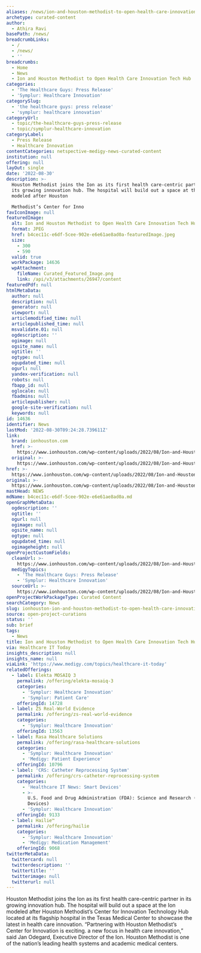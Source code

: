 ```yaml
---
aliases: /news/ion-and-houston-methodist-to-open-health-care-innovation-tech-hub
archetype: curated-content
author:
  - Athira Ravi
basePath: /news/
breadcrumbLinks:
  - /
  - /news/
  - ''
breadcrumbs:
  - Home
  - News
  - Ion and Houston Methodist to Open Health Care Innovation Tech Hub
categories:
  - 'The Healthcare Guys: Press Release'
  - 'Symplur: Healthcare Innovation'
categorySlug:
  - 'the healthcare guys: press release'
  - 'symplur: healthcare innovation'
categoryUrl:
  - topic/the-healthcare-guys-press-release
  - topic/symplur-healthcare-innovation
categoryLabel:
  - Press Release
  - Healthcare Innovation
contentCategories: netspective-medigy-news-curated-content
institution: null
offering: null
layOut: single
date: '2022-08-30'
description: >-
  Houston Methodist joins the Ion as its first health care-centric partner in
  its growing innovation hub. The hospital will build out a space at the Ion
  modeled after Houston

  Methodist’s Center for Inno
favIconImage: null
featuredImage:
  alt: Ion and Houston Methodist to Open Health Care Innovation Tech Hub
  format: JPEG
  href: b4cec11c-e6df-5cee-902e-e6e61ae8ad0a-featuredImage.jpeg
  size:
    - 300
    - 590
  valid: true
  workPackage: 14636
  wpAttachment:
    fileName: Curated_Featured_Image.png
    link: /api/v3/attachments/26947/content
featuredPdf: null
htmlMetaData:
  author: null
  description: null
  generator: null
  viewport: null
  articlemodified_time: null
  articlepublished_time: null
  msvalidate.01: null
  ogdescription: ''
  ogimage: null
  ogsite_name: null
  ogtitle: ''
  ogtype: null
  ogupdated_time: null
  ogurl: null
  yandex-verification: null
  robots: null
  fbapp_id: null
  oglocale: null
  fbadmins: null
  articlepublisher: null
  google-site-verification: null
  keywords: null
id: 14636
identifier: News
lastMod: '2022-08-30T09:24:28.739611Z'
link:
  brand: ionhouston.com
  href: >-
    https://www.ionhouston.com/wp-content/uploads/2022/08/Ion-and-Houston-Methodist-to-Open-Health-Care-Innovation-Tech-Hub-_-Press-Release.docx.pdf
  original: >-
    https://www.ionhouston.com/wp-content/uploads/2022/08/Ion-and-Houston-Methodist-to-Open-Health-Care-Innovation-Tech-Hub-_-Press-Release.docx.pdf
href: >-
  https://www.ionhouston.com/wp-content/uploads/2022/08/Ion-and-Houston-Methodist-to-Open-Health-Care-Innovation-Tech-Hub-_-Press-Release.docx.pdf
original: >-
  https://www.ionhouston.com/wp-content/uploads/2022/08/Ion-and-Houston-Methodist-to-Open-Health-Care-Innovation-Tech-Hub-_-Press-Release.docx.pdf
mastHead: NEWS
mdName: b4cec11c-e6df-5cee-902e-e6e61ae8ad0a.md
openGraphMetaData:
  ogdescription: ''
  ogtitle: ''
  ogurl: null
  ogimage: null
  ogsite_name: null
  ogtype: null
  ogupdated_time: null
  ogimageheight: null
openProjectCustomFields:
  cleanUrl: >-
    https://www.ionhouston.com/wp-content/uploads/2022/08/Ion-and-Houston-Methodist-to-Open-Health-Care-Innovation-Tech-Hub-_-Press-Release.docx.pdf
  medigyTopics:
    - 'The Healthcare Guys: Press Release'
    - 'Symplur: Healthcare Innovation'
  sourceUrl: >-
    https://www.ionhouston.com/wp-content/uploads/2022/08/Ion-and-Houston-Methodist-to-Open-Health-Care-Innovation-Tech-Hub-_-Press-Release.docx.pdf
openProjectWorkPackageType: Curated Content
searchCategory: News
slug: ionhouston-ion-and-houston-methodist-to-open-health-care-innovation-tech-hub
source: open-project-curations
status: ''
sub: brief
tags:
  - News
title: Ion and Houston Methodist to Open Health Care Innovation Tech Hub
via: Healthcare IT Today
insights_description: null
insights_name: null
viaLink: 'https://www.medigy.com/topics/healthcare-it-today'
relatedOfferings:
  - label: Elekta MOSAIQ 3
    permalink: /offering/elekta-mosaiq-3
    categories:
      - 'Symplur: Healthcare Innovation'
      - 'Symplur: Patient Care'
    offeringId: 14728
  - label: ZS Real-World Evidence
    permalink: /offering/zs-real-world-evidence
    categories:
      - 'Symplur: Healthcare Innovation'
    offeringId: 13563
  - label: Rasa Healthcare Solutions
    permalink: /offering/rasa-healthcare-solutions
    categories:
      - 'Symplur: Healthcare Innovation'
      - 'Medigy: Patient Experience'
    offeringId: 10796
  - label: 'CRS: Catheter Reprocessing System'
    permalink: /offering/crs-catheter-reprocessing-system
    categories:
      - 'Healthcare IT News: Smart Devices'
      - >-
        U.S. Food and Drug Administration (FDA): Science and Research (Medical
        Devices)
      - 'Symplur: Healthcare Innovation'
    offeringId: 9133
  - label: Hailie™
    permalink: /offering/hailie
    categories:
      - 'Symplur: Healthcare Innovation'
      - 'Medigy: Medication Management'
    offeringId: 9068
twitterMetaData:
  twittercard: null
  twitterdescription: ''
  twittertitle: ''
  twitterimage: null
  twitterurl: null
---
```

<p>Houston Methodist joins the Ion as its first health care-centric partner in its growing innovation hub. The hospital will build out a space at the Ion modeled after Houston
Methodist’s Center for Innovation Technology Hub located at its flagship hospital in the Texas Medical Center to showcase the latest in health care innovation. “Partnering with Houston Methodist’s Center for Innovation is exciting.
a new focus in health care innovation,” said Jan Odegard, Executive Director of the Ion. Houston Methodist is one of the nation’s leading health systems and academic medical centers.</p>